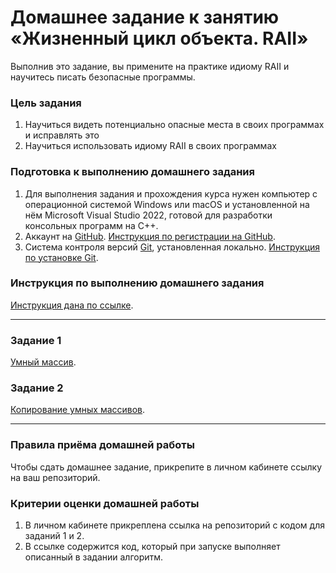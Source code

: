 ﻿# Домашнее задание к занятию «Жизненный цикл объекта. RAII»

Выполнив это задание, вы примените на практике идиому RAII и научитесь писать безопасные программы.

### Цель задания 

1. Научиться видеть потенциально опасные места в своих программах и исправлять это
2. Научиться использовать идиому RAII в своих программах

### Подготовка к выполнению домашнего задания

1. Для выполнения задания и прохождения курса нужен компьютер с операционной системой Windows или macOS и установленной на нём Microsoft Visual Studio 2022, готовой для разработки консольных программ на C++.
2. Аккаунт на [GitHub](https://github.com/). [Инструкция по регистрации на GitHub](https://github.com/netology-code/cppm-homeworks/tree/main/common/sign%20up).
3. Система контроля версий [Git](https://git-scm.com/), установленная локально. [Инструкция по установке Git](https://github.com/netology-code/cppm-homeworks/tree/main/common/download).

### Инструкция по выполнению домашнего задания

[Инструкция дана по ссылке](https://github.com/netology-code/cppm-homeworks/blob/main/common/readme.md).

------

### Задание 1

[Умный массив](https://github.com/netology-code/cppl-homeworks/tree/main/03/01).

### Задание 2

[Копирование умных массивов](https://github.com/netology-code/cppl-homeworks/tree/main/03/02).

------

### Правила приёма домашней работы

Чтобы сдать домашнее задание, прикрепите в личном кабинете ссылку на ваш репозиторий.

### Критерии оценки домашней работы

1. В личном кабинете прикреплена ссылка на репозиторий с кодом для заданий 1 и 2.
2. В ссылке содержится код, который при запуске выполняет описанный в задании алгоритм.